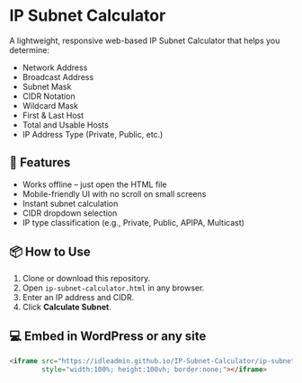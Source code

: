 # IP Subnet Calculator

A lightweight, responsive web-based IP Subnet Calculator that helps you determine:

- Network Address
- Broadcast Address
- Subnet Mask
- CIDR Notation
- Wildcard Mask
- First & Last Host
- Total and Usable Hosts
- IP Address Type (Private, Public, etc.)

## 🔧 Features

- Works offline – just open the HTML file
- Mobile-friendly UI with no scroll on small screens
- Instant subnet calculation
- CIDR dropdown selection
- IP type classification (e.g., Private, Public, APIPA, Multicast)

## 📦 How to Use

1. Clone or download this repository.
2. Open `ip-subnet-calculator.html` in any browser.
3. Enter an IP address and CIDR.
4. Click **Calculate Subnet**.



## 💻 Embed in WordPress or any site

```html
<iframe src="https://idleadmin.github.io/IP-Subnet-Calculator/ip-subnet-calculator.html"
        style="width:100%; height:100vh; border:none;"></iframe>
